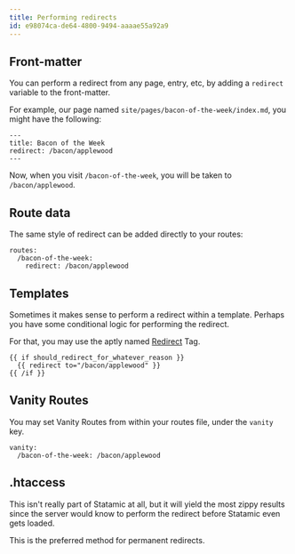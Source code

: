 ```yaml
---
title: Performing redirects
id: e98074ca-de64-4800-9494-aaaae55a92a9
---
```

## Front-matter

You can perform a redirect from any page, entry, etc, by adding a `redirect` variable to the front-matter.

For example, our page named `site/pages/bacon-of-the-week/index.md`, you might have the following:

``` .language-yaml
---
title: Bacon of the Week
redirect: /bacon/applewood
---
```

Now, when you visit `/bacon-of-the-week`, you will be taken to `/bacon/applewood`.

## Route data

The same style of redirect can be added directly to your routes:

``` .language-yaml
routes:
  /bacon-of-the-week:
    redirect: /bacon/applewood
```

## Templates

Sometimes it makes sense to perform a redirect within a template. Perhaps you have some conditional logic for
performing the redirect.

For that, you may use the aptly named [Redirect][redirect_tag] Tag.

```
{{ if should_redirect_for_whatever_reason }}
  {{ redirect to="/bacon/applewood" }}
{{ /if }}
```

## Vanity Routes

You may set Vanity Routes from within your routes file, under the `vanity` key.

``` .language-yaml
vanity:
  /bacon-of-the-week: /bacon/applewood
```

## .htaccess

This isn't really part of Statamic at all, but it will yield the most zippy results since the server would know
to perform the redirect before Statamic even gets loaded.

This is the preferred method for permanent redirects.

[redirect_tag]: /reference/tags/redirect
